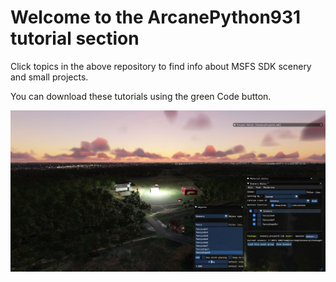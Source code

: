 # Welcome to the ArcanePython931 tutorial section

Click topics in the above repository to find info about MSFS SDK scenery and small projects.

You can download these tutorials using the green Code button.

![My scenery](Viewpoint0.JPG?raw=true "Scenery")

